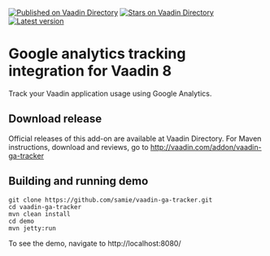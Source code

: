 [![Published on Vaadin  Directory](https://img.shields.io/badge/Vaadin%20Directory-published-00b4f0.svg)](https://vaadin.com/directory/component/googleanalyticstracker)
[![Stars on Vaadin Directory](https://img.shields.io/vaadin-directory/star/googleanalyticstracker.svg)](https://vaadin.com/directory/component/googleanalyticstracker)
[![Latest version](https://img.shields.io/vaadin-directory/v/googleanalyticstracker.svg)](https://vaadin.com/directory/component/googleanalyticstracker)

# Google analytics tracking integration for Vaadin 8

Track your Vaadin application usage using Google Analytics.

## Download release

Official releases of this add-on are available at Vaadin Directory. For Maven instructions, download and reviews, go to http://vaadin.com/addon/vaadin-ga-tracker

## Building and running demo

    git clone https://github.com/samie/vaadin-ga-tracker.git
    cd vaadin-ga-tracker
    mvn clean install
    cd demo
    mvn jetty:run

To see the demo, navigate to http://localhost:8080/
